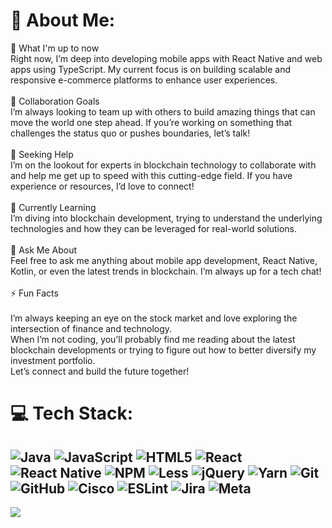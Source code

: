 # 💫 About Me:
🔭 What I'm up to now<br>Right now, I’m deep into developing mobile apps with React Native and web apps using TypeScript. My current focus is on building scalable and responsive e-commerce platforms to enhance user experiences.<br><br>👯 Collaboration Goals<br>I’m always looking to team up with others to build amazing things that can move the world one step ahead. If you’re working on something that challenges the status quo or pushes boundaries, let’s talk!<br><br>🤝 Seeking Help<br>I’m on the lookout for experts in blockchain technology to collaborate with and help me get up to speed with this cutting-edge field. If you have experience or resources, I’d love to connect!<br><br>🌱 Currently Learning<br>I’m diving into blockchain development, trying to understand the underlying technologies and how they can be leveraged for real-world solutions.<br><br>💬 Ask Me About<br>Feel free to ask me anything about mobile app development, React Native, Kotlin, or even the latest trends in blockchain. I’m always up for a tech chat!<br><br>⚡ Fun Facts<br><br>I’m always keeping an eye on the stock market and love exploring the intersection of finance and technology.<br>When I’m not coding, you’ll probably find me reading about the latest blockchain developments or trying to figure out how to better diversify my investment portfolio.<br>Let’s connect and build the future together!


# 💻 Tech Stack:
![Java](https://img.shields.io/badge/java-%23ED8B00.svg?style=for-the-badge&logo=openjdk&logoColor=white) ![JavaScript](https://img.shields.io/badge/javascript-%23323330.svg?style=for-the-badge&logo=javascript&logoColor=%23F7DF1E) ![HTML5](https://img.shields.io/badge/html5-%23E34F26.svg?style=for-the-badge&logo=html5&logoColor=white) ![React](https://img.shields.io/badge/react-%2320232a.svg?style=for-the-badge&logo=react&logoColor=%2361DAFB) ![React Native](https://img.shields.io/badge/react_native-%2320232a.svg?style=for-the-badge&logo=react&logoColor=%2361DAFB) ![NPM](https://img.shields.io/badge/NPM-%23CB3837.svg?style=for-the-badge&logo=npm&logoColor=white) ![Less](https://img.shields.io/badge/less-2B4C80?style=for-the-badge&logo=less&logoColor=white) ![jQuery](https://img.shields.io/badge/jquery-%230769AD.svg?style=for-the-badge&logo=jquery&logoColor=white) ![Yarn](https://img.shields.io/badge/yarn-%232C8EBB.svg?style=for-the-badge&logo=yarn&logoColor=white) ![Git](https://img.shields.io/badge/git-%23F05033.svg?style=for-the-badge&logo=git&logoColor=white) ![GitHub](https://img.shields.io/badge/github-%23121011.svg?style=for-the-badge&logo=github&logoColor=white) ![Cisco](https://img.shields.io/badge/cisco-%23049fd9.svg?style=for-the-badge&logo=cisco&logoColor=black) ![ESLint](https://img.shields.io/badge/ESLint-4B3263?style=for-the-badge&logo=eslint&logoColor=white) ![Jira](https://img.shields.io/badge/jira-%230A0FFF.svg?style=for-the-badge&logo=jira&logoColor=white) ![Meta](https://img.shields.io/badge/Meta-%230467DF.svg?style=for-the-badge&logo=Meta&logoColor=white)
---
[![](https://visitcount.itsvg.in/api?id=mansourx&icon=0&color=0)](https://visitcount.itsvg.in)

<!-- Proudly created with GPRM ( https://gprm.itsvg.in ) -->
